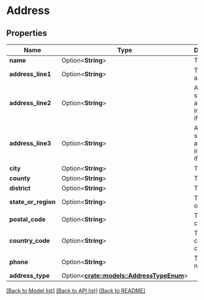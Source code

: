 # Address

## Properties

Name | Type | Description | Notes
------------ | ------------- | ------------- | -------------
**name** | Option<**String**> | The name. | [optional]
**address_line1** | Option<**String**> | The street address. | [optional]
**address_line2** | Option<**String**> | Additional street address information, if required. | [optional]
**address_line3** | Option<**String**> | Additional street address information, if required. | [optional]
**city** | Option<**String**> | The city. | [optional]
**county** | Option<**String**> | The county. | [optional]
**district** | Option<**String**> | The district. | [optional]
**state_or_region** | Option<**String**> | The state or region. | [optional]
**postal_code** | Option<**String**> | The postal code. | [optional]
**country_code** | Option<**String**> | The country code. | [optional]
**phone** | Option<**String**> | The phone number. | [optional]
**address_type** | Option<[**crate::models::AddressTypeEnum**](AddressTypeEnum.md)> |  | [optional]

[[Back to Model list]](../README.md#documentation-for-models) [[Back to API list]](../README.md#documentation-for-api-endpoints) [[Back to README]](../README.md)


